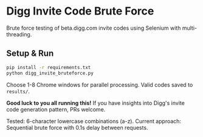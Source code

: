 # Digg Invite Code Brute Force

Brute force testing of beta.digg.com invite codes using Selenium with multi-threading.

## Setup & Run

```bash
pip install -r requirements.txt
python digg_invite_bruteforce.py
```

Choose 1-8 Chrome windows for parallel processing. Valid codes saved to `results/`.

**Good luck to you all running this!** If you have insights into Digg's invite code generation pattern, PRs welcome.

Tested: 6-character lowercase combinations (a-z). 
Current approach: Sequential brute force with 0.1s delay between requests.
